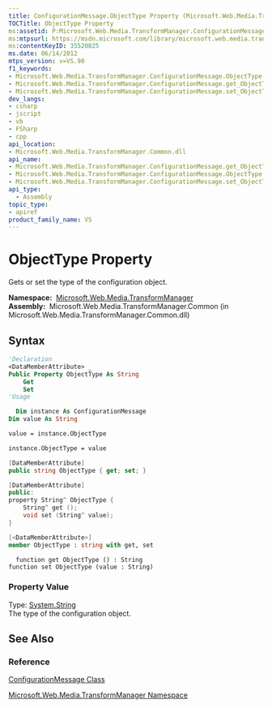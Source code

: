 ```yaml
---
title: ConfigurationMessage.ObjectType Property (Microsoft.Web.Media.TransformManager)
TOCTitle: ObjectType Property
ms:assetid: P:Microsoft.Web.Media.TransformManager.ConfigurationMessage.ObjectType
ms:mtpsurl: https://msdn.microsoft.com/library/microsoft.web.media.transformmanager.configurationmessage.objecttype(v=VS.90)
ms:contentKeyID: 35520825
ms.date: 06/14/2012
mtps_version: v=VS.90
f1_keywords:
- Microsoft.Web.Media.TransformManager.ConfigurationMessage.ObjectType
- Microsoft.Web.Media.TransformManager.ConfigurationMessage.get_ObjectType
- Microsoft.Web.Media.TransformManager.ConfigurationMessage.set_ObjectType
dev_langs:
- csharp
- jscript
- vb
- FSharp
- cpp
api_location:
- Microsoft.Web.Media.TransformManager.Common.dll
api_name:
- Microsoft.Web.Media.TransformManager.ConfigurationMessage.get_ObjectType
- Microsoft.Web.Media.TransformManager.ConfigurationMessage.ObjectType
- Microsoft.Web.Media.TransformManager.ConfigurationMessage.set_ObjectType
api_type:
  - Assembly
topic_type:
- apiref
product_family_name: VS
---
```


# ObjectType Property

Gets or set the type of the configuration object.

**Namespace:**  [Microsoft.Web.Media.TransformManager](microsoft-web-media-transformmanager-namespace.md)  
**Assembly:**  Microsoft.Web.Media.TransformManager.Common (in Microsoft.Web.Media.TransformManager.Common.dll)

## Syntax

```vb
'Declaration
<DataMemberAttribute> _
Public Property ObjectType As String
    Get
    Set
'Usage

  Dim instance As ConfigurationMessage
Dim value As String

value = instance.ObjectType

instance.ObjectType = value
```

```csharp
[DataMemberAttribute]
public string ObjectType { get; set; }
```

```cpp
[DataMemberAttribute]
public:
property String^ ObjectType {
    String^ get ();
    void set (String^ value);
}
```

``` fsharp
[<DataMemberAttribute>]
member ObjectType : string with get, set
```

```jscript
  function get ObjectType () : String
function set ObjectType (value : String)
```

### Property Value

Type: [System.String](https://msdn.microsoft.com/library/s1wwdcbf)  
The type of the configuration object.  

## See Also

### Reference

[ConfigurationMessage Class](configurationmessage-class-microsoft-web-media-transformmanager.md)

[Microsoft.Web.Media.TransformManager Namespace](microsoft-web-media-transformmanager-namespace.md)
